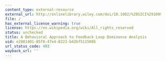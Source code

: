 ```yaml
---
content_type: external-resource
external_url: http://onlinelibrary.wiley.com/doi/10.1002/%28SICI%291099-1727%28199921%2915:1%3C3::AID-SDR159%3E3.0.CO;2-P/abstract
file: /
has_external_license_warning: true
license: https://en.wikipedia.org/wiki/All_rights_reserved
status: unchecked
title: A Behavioral Approach to Feedback Loop Dominance Analysis
uid: e2881401-85f8-47e4-8223-b42bf5115085
url_status_code: 403
wayback_url: ''
---
```

